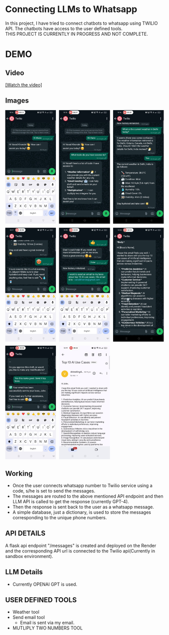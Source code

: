 # Connecting LLMs to Whatsapp

In this project, I have tried to connect chatbots to whatsapp using TWILIO API. The chatbots have access to the user defined tools. <br>
THIS PROJECT IS CURRENTLY IN PROGRESS AND NOT COMPLETE. 

# DEMO
## Video
[[Watch the video]](https://drive.google.com/file/d/1E08VkCfCCUaUzEODFTfpndND2CcXzYqr/view?usp=drive_link)
## Images

<div style="display: grid; grid-template-columns: repeat(3, 1fr); gap: 10px;">
  <div>
    <img src="assets/image_1.jpeg" alt="Image Description 1" width="100%"/>
  </div>
  <div>
    <img src="assets/image_2.jpeg" alt="Image Description 2" width="100%"/>
  </div>
  <div>
    <img src="assets/image_3.jpeg" alt="Image Description 3" width="100%"/>
  </div>
  <div>
    <img src="assets/image_4.jpeg" alt="Image Description 3" width="100%"/>
  </div>
  <div>
    <img src="assets/image_5.jpeg" alt="Image Description 3" width="100%"/>
  </div>
  <div>
    <img src="assets/image_6.jpeg" alt="Image Description 3" width="100%"/>
  </div>
  <div>
    <img src="assets/image_7.jpeg" alt="Image Description 3" width="100%"/>
  </div>
  <div>
    <img src="assets/image_8.jpeg" alt="Image Description 3" width="100%"/>
  </div>
  <!-- Add more images as needed -->
</div>




## Working
- Once the user connects whatsapp number to Twilio service using a code, s/he is set to send the messages.
- The messages are routed to the above mentioned API endpoint and then LLM API is called to get the response (currently GPT-4). 
- Then the response is sent back to the user as a whatsapp message. 
- A simple database, just a dictionary, is used to store the messages corresponding to the unique phone numbers.
## API DETAILS
A flask api endpoint "/messages" is created and deployed on the Render and the corresponding API url is connected to the Twilio api(Currently in sandbox environment). 

## LLM Details
- Currently OPENAI GPT is used.

## USER DEFINED TOOLS
- Weather tool
- Send email tool
    - Email is sent via my email.
- MUTLIPLY TWO NUMBERS TOOL

